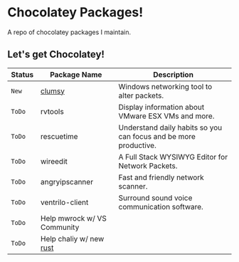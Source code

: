 # Chocolatey Packages!
A repo of chocolatey packages I maintain.

## Let's get Chocolatey!
| Status | Package Name                    | Description                                                          |
|--------|---------------------------------|----------------------------------------------------------------------|
|  `New` | [clumsy]                        | Windows networking tool to alter packets.                            |
| `ToDo` | rvtools                         | Display information about VMware ESX VMs and more.                   |
| `ToDo` | rescuetime                      | Understand daily habits so you can focus and be more productive.     |
| `ToDo` | wireedit                        | A Full Stack WYSIWYG Editor for Network Packets.                     |
| `ToDo` | angryipscanner                  | Fast and friendly network scanner.                                   |
| `ToDo` | ventrilo-client                 | Surround sound voice communication software.                         |
| `ToDo` | Help mwrock w/ VS Community     |                                                                      |
| `ToDo` | Help chaliy w/ new [rust]       |                                                                      |





<!-- Links -->
[clumsy]: https://chocolatey.org/packages/clumsy
[rust]: https://chocolatey.org/packages/rust
